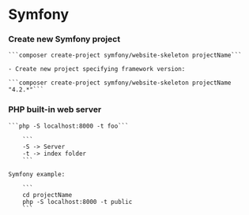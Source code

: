 # Symfony

### Create new Symfony project
	
	```composer create-project symfony/website-skeleton projectName```
	
	- Create new project specifying framework version:
	
	```composer create-project symfony/website-skeleton projectName "4.2.*"```

### PHP built-in web server

	```php -S localhost:8000 -t foo```

		``` 
		-S -> Server
		-t -> index folder
		```

	Symfony example:

		``` 
		cd projectName
		php -S localhost:8000 -t public	
		```

		



